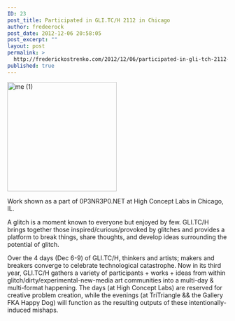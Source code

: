 ```yaml
---
ID: 23
post_title: Participated in GLI.TC/H 2112 in Chicago
author: fredeerock
post_date: 2012-12-06 20:58:05
post_excerpt: ""
layout: post
permalink: >
  http://frederickostrenko.com/2012/12/06/participated-in-gli-tch-2112-in-chicago/
published: true
---
```

<a href="http://frederickostrenko.com/wp/wp-content/uploads/2013/01/me-1.jpg"><img class="alignnone size-full wp-image-24" alt="me (1)" src="http://frederickostrenko.com/wp/wp-content/uploads/2013/01/me-1.jpg" width="250" height="250" /></a>

Work shown as a part of 0P3NR3P0.NET at High Concept Labs in Chicago, IL.

A glitch is a moment known to everyone but enjoyed by few. GLI.TC/H brings together those inspired/curious/provoked by glitches and provides a platform to break things, share thoughts, and develop ideas surrounding the potential of glitch.

Over the 4 days (Dec 6-9) of GLI.TC/H, thinkers and artists; makers and breakers converge to celebrate technological catastrophe. Now in its third year, GLI.TC/H gathers a variety of participants + works + ideas from within glitch/dirty/experimental-new-media art communities into a multi-day & multi-format happening. The days (at High Concept Labs) are reserved for creative problem creation, while the evenings (at TriTriangle && the Gallery FKA Happy Dog) will function as the resulting outputs of these intentionally-induced mishaps. 
